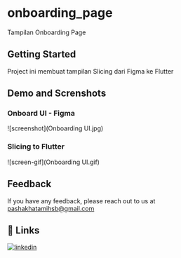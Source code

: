 # onboarding_page

Tampilan Onboarding Page

## Getting Started

Project ini membuat tampilan Slicing dari Figma ke Flutter

## Demo and Screnshots

### Onboard UI - Figma

![screenshot](Onboarding UI.jpg)

### Slicing to Flutter

![screen-gif](Onboarding UI.gif)

## Feedback

If you have any feedback, please reach out to us at <pashakhatamihsb@gmail.com>

## 🔗 Links

[![linkedin](https://img.shields.io/badge/linkedin-0A66C2?style=for-the-badge&logo=linkedin&logoColor=white)](https://www.linkedin.com/in/pashakhatamihsb/)
